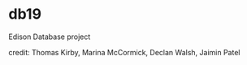 # db19
Edison Database project

credit:
Thomas Kirby, Marina McCormick, Declan Walsh, Jaimin Patel




